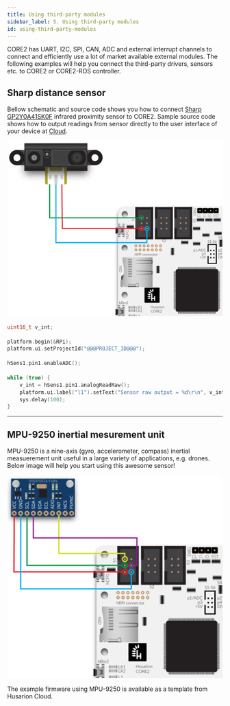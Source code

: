 ```yaml
---
title: Using third-party modules
sidebar_label: 5. Using third-party modules
id: using-third-party-modules
---
```


CORE2 has UART, I2C, SPI, CAN, ADC and external interrupt channels to connect and efficiently use a lot of market available external modules. 
The following examples will help you connect the third-party drivers, sensors etc. to CORE2 or CORE2-ROS controller.

## Sharp distance sensor ##

Bellow schematic and source code shows you how to connect [Sharp GP2Y0A41SK0F](http://www.sharp-world.com/products/device/lineup/data/pdf/datasheet/gp2y0a41sk_e.pdf "Sharp GP2Y0A41SK0F") infrared proximity sensor to CORE2. Sample source code shows how to output readings from sensor directly to the user interface of your device at [Cloud](https://cloud.husarion.com).


<div><center><img width="600px" src="../../assets/img/external-modules/sharp.svg" /></center></div>


```cpp
uint16_t v_int;

platform.begin(&RPi);
platform.ui.setProjectId("@@@PROJECT_ID@@@");

hSens1.pin1.enableADC();

while (true) {
	v_int = hSens1.pin1.analogReadRaw();
	platform.ui.label("l1").setText("Sensor raw output = %d\r\n", v_int);
	sys.delay(100);
}
```

***

## MPU-9250 inertial mesurement unit ##

MPU-9250 is a nine-axis (gyro, accelerometer, compass) inertial measuerement unit useful in a large variety of applications, e.g. drones. Below image will help you start using this awesome sensor!

<div><center><img width="600px" src="../../assets/img/external-modules/mpu9250.svg" /></center></div>

The example firmware using MPU-9250 is available as a template from Husarion Cloud.
